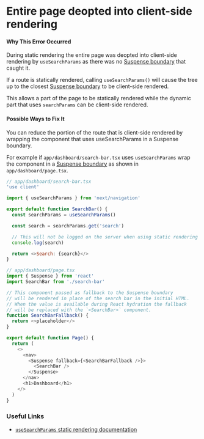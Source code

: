 # Entire page deopted into client-side rendering

#### Why This Error Occurred

During static rendering the entire page was deopted into client-side rendering by `useSearchParams` as there was no [Suspense boundary](https://beta.nextjs.org/docs/data-fetching/streaming-and-suspense#example-using-suspense-boundaries) that caught it.

If a route is statically rendered, calling `useSearchParams()` will cause the tree up to the closest [Suspense boundary](https://beta.nextjs.org/docs/data-fetching/streaming-and-suspense#example-using-suspense-boundaries) to be client-side rendered.

This allows a part of the page to be statically rendered while the dynamic part that uses `searchParams` can be client-side rendered.

#### Possible Ways to Fix It

You can reduce the portion of the route that is client-side rendered by wrapping the component that uses useSearchParams in a Suspense boundary.

For example if `app/dashboard/search-bar.tsx` uses `useSearchParams` wrap the component in a [Suspense boundary](https://beta.nextjs.org/docs/data-fetching/streaming-and-suspense#example-using-suspense-boundaries) as shown in `app/dashboard/page.tsx`.

```js
// app/dashboard/search-bar.tsx
'use client'

import { useSearchParams } from 'next/navigation'

export default function SearchBar() {
  const searchParams = useSearchParams()

  const search = searchParams.get('search')

  // This will not be logged on the server when using static rendering
  console.log(search)

  return <>Search: {search}</>
}
```

```js
// app/dashboard/page.tsx
import { Suspense } from 'react'
import SearchBar from './search-bar'

// This component passed as fallback to the Suspense boundary
// will be rendered in place of the search bar in the initial HTML.
// When the value is available during React hydration the fallback
// will be replaced with the `<SearchBar>` component.
function SearchBarFallback() {
  return <>placeholder</>
}

export default function Page() {
  return (
    <>
      <nav>
        <Suspense fallback={<SearchBarFallback />}>
          <SearchBar />
        </Suspense>
      </nav>
      <h1>Dashboard</h1>
    </>
  )
}
```

### Useful Links

- [`useSearchParams` static rendering documentation](https://beta.nextjs.org/docs/api-reference/use-search-params#static-rendering)
